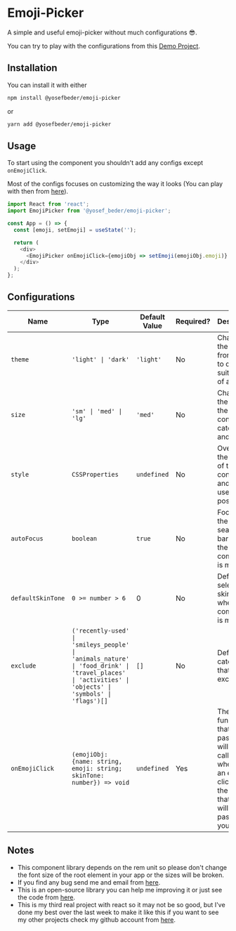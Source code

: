 # Emoji-Picker

A simple and useful emoji-picker without much configurations 😎.

You can try to play with the configurations from this [Demo Project](https://yosefbeder.github.io/emoji-picker/).

## Installation

You can install it with either

```bash
npm install @yosefbeder/emoji-picker
```

or

```bash
yarn add @yosefbeder/emoji-picker
```

## Usage

To start using the component you shouldn't add any configs except `onEmojiClick`.

Most of the configs focuses on customizing the way it looks (You can play with then from [here](https://yosefbeder.github.io/emoji-picker/)).

```javascript
import React from 'react';
import EmojiPicker from '@yosef_beder/emoji-picker';

const App = () => {
  const [emoji, setEmoji] = useState('');

  return (
    <div>
      <EmojiPicker onEmojiClick={emojiObj => setEmoji(emojiObj.emoji)} />
    </div>
  );
};
```

## Configurations

| Name              | Type                                                                                                                                                  | Default Value | Required? | Description                                                                                                                   |
| ----------------- | ----------------------------------------------------------------------------------------------------------------------------------------------------- | ------------- | --------- | ----------------------------------------------------------------------------------------------------------------------------- |
| `theme`           | `'light' \| 'dark'`                                                                                                                                   | `'light'`     | No        | Changes the theme from light to dark to suit all kind of apps.                                                                |
| `size`            | `'sm' \| 'med' \| 'lg'`                                                                                                                               | `'med'`       | No        | Changes the size of the container, category, and emoji.                                                                       |
| `style`           | `CSSProperties`                                                                                                                                       | `undefined`   | No        | Overrides the styles of the container and it's useful for positioning.                                                        |
| `autoFocus`       | `boolean`                                                                                                                                             | `true`        | No        | Focuses the searching bar when the component is mounted.                                                                      |
| `defaultSkinTone` | `0 >= number > 6`                                                                                                                                     | 0             | No        | Defines the selected skin tone when the component is mounted.                                                                 |
| `exclude`         | `('recently-used' \| 'smileys_people' \| 'animals_nature' \| 'food_drink' \| 'travel_places' \| 'activities' \| 'objects' \| 'symbols' \| 'flags')[]` | `[]`          | No        | Defines the categories that will be excluded.                                                                                 |
| `onEmojiClick`    | `(emojiObj: {name: string, emoji: string; skinTone: number}) => void`                                                                                 | `undefined`   | Yes       | The function that you pass here will be called whenever an emoji is clicked and the data of that emoji will be passed to you. |

## Notes

- This component library depends on the rem unit so please don't change the font size of the root element in your app or the sizes will be broken.
- If you find any bug send me and email from [here](mailto:dryosefbeder@gmail.com).
- This is an open-source library you can help me improving it or just see the code from [here](https://github.com/yosefbeder/emoji-picker).
- This is my third real project with react so it may not be so good, but I've done my best over the last week to make it like this if you want to see my other projects check my github account from [here](https://github.com/yosefbeder).
